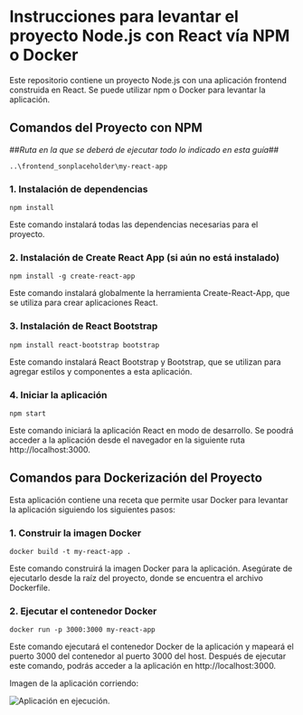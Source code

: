 # Instrucciones para levantar el proyecto Node.js con React vía NPM o Docker

Este repositorio contiene un proyecto Node.js con una aplicación frontend construida en React. Se puede utilizar npm o Docker para levantar la aplicación.

## Comandos del Proyecto con NPM

##_Ruta en la que se deberá de ejecutar todo lo indicado en esta guía_##

```..\frontend_sonplaceholder\my-react-app```

### 1. Instalación de dependencias

```npm install```

Este comando instalará todas las dependencias necesarias para el proyecto.

### 2. Instalación de Create React App (si aún no está instalado)

```npm install -g create-react-app```

Este comando instalará globalmente la herramienta Create-React-App, que se utiliza para crear aplicaciones React.

### 3. Instalación de React Bootstrap

```npm install react-bootstrap bootstrap```

Este comando instalará React Bootstrap y Bootstrap, que se utilizan para agregar estilos y componentes a esta aplicación.

### 4. Iniciar la aplicación

```npm start```

Este comando iniciará la aplicación React en modo de desarrollo. Se poodrá acceder a la aplicación desde el navegador en la siguiente ruta http://localhost:3000.


## Comandos para Dockerización del Proyecto

Esta aplicación contiene una receta que permite usar Docker para levantar la aplicación siguiendo los siguientes pasos:

### 1. Construir la imagen Docker

```docker build -t my-react-app .```

Este comando construirá la imagen Docker para la aplicación. Asegúrate de ejecutarlo desde la raíz del proyecto, donde se encuentra el archivo Dockerfile.

### 2. Ejecutar el contenedor Docker

```docker run -p 3000:3000 my-react-app```

Este comando ejecutará el contenedor Docker de la aplicación y mapeará el puerto 3000 del contenedor al puerto 3000 del host. Después de ejecutar este comando, podrás acceder a la aplicación en http://localhost:3000.

Imagen de la aplicación corriendo:

![Aplicación en ejecución.](resources/app_running.png)